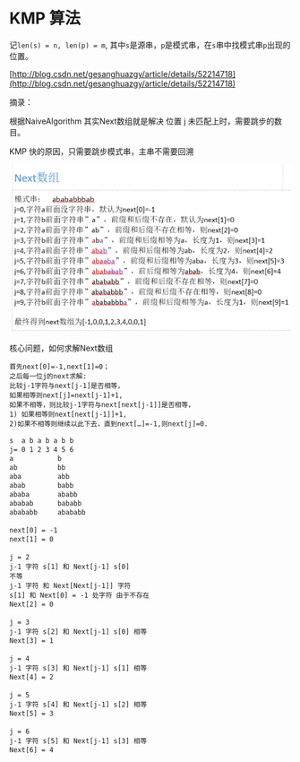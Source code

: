 # KMP 算法

记`len(s) = n, len(p) = m`, 其中`s`是源串，`p`是模式串，在`s`串中找模式串`p`出现的位置。

[http://blog.csdn.net/gesanghuazgy/article/details/52214718](http://blog.csdn.net/gesanghuazgy/article/details/52214718)

摘录：

根据NaiveAlgorithm 其实Next数组就是解决 位置 j 未匹配上时，需要跳步的数目。

KMP 快的原因，只需要跳步模式串，主串不需要回溯

![](/assets/match_string/kmp01.jpg)

核心问题，如何求解Next数组

```
首先next[0]=-1,next[1]=0；
之后每一位j的next求解: 
比较j-1字符与next[j-1]是否相等， 
如果相等则next[j]=next[j-1]+1, 
如果不相等，则比较j-1字符与next[next[j-1]]是否相等， 
1) 如果相等则next[next[j-1]]+1, 
2)如果不相等则继续以此下去，直到next[…]=-1,则next[j]=0.
```

```
s  a b a b a b b
j= 0 1 2 3 4 5 6
a			b
ab			bb
aba			abb
abab		babb
ababa		ababb
ababab		bababb
abababb		abababb

next[0] = -1
next[1] = 0

j = 2
j-1 字符 s[1] 和 Next[j-1] s[0]
不等
j-1 字符 和 Next[Next[j-1]] 字符
s[1] 和 Next[0] = -1 处字符 由于不存在
Next[2] = 0

j = 3
j-1 字符 s[2] 和 Next[j-1] s[0] 相等
Next[3] = 1

j = 4
j-1 字符 s[3] 和 Next[j-1] s[1] 相等
Next[4] = 2

j = 5
j-1 字符 s[4] 和 Next[j-1] s[2] 相等
Next[5] = 3

j = 6
j-1 字符 s[5] 和 Next[j-1] s[3] 相等
Next[6] = 4

```



